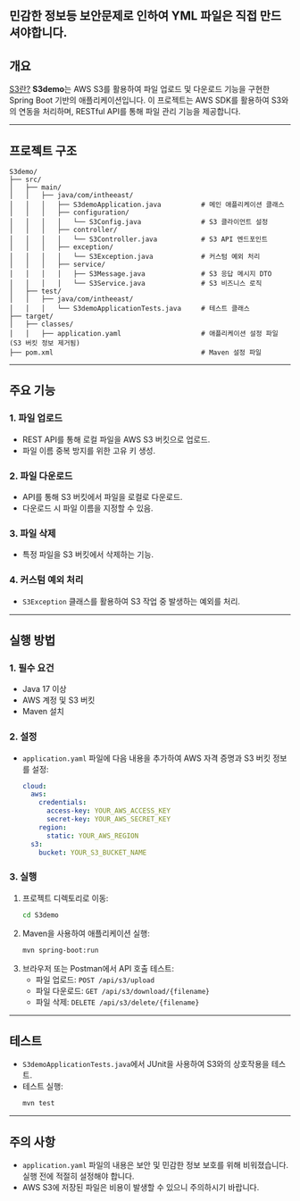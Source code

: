 
## 민감한 정보등 보안문제로 인하여 YML 파일은 직접 만드셔야합니다.


## 개요
[S3란?](https://github.com/imsukju/MyStudyNote/blob/main/Cloud%20and%20Messaging%20Systems/AWS/AWS%20S3.md)
**S3demo**는 AWS S3를 활용하여 파일 업로드 및 다운로드 기능을 구현한 Spring Boot 기반의 애플리케이션입니다. 이 프로젝트는 AWS SDK를 활용하여 S3와의 연동을 처리하며, RESTful API를 통해 파일 관리 기능을 제공합니다.

---

## 프로젝트 구조

```
S3demo/
├── src/
│   ├── main/
│   │   ├── java/com/intheeast/
│   │   │   ├── S3demoApplication.java          # 메인 애플리케이션 클래스
│   │   │   ├── configuration/
│   │   │   │   └── S3Config.java               # S3 클라이언트 설정
│   │   │   ├── controller/
│   │   │   │   └── S3Controller.java           # S3 API 엔드포인트
│   │   │   ├── exception/
│   │   │   │   └── S3Exception.java            # 커스텀 예외 처리
│   │   │   ├── service/
│   │   │   │   ├── S3Message.java              # S3 응답 메시지 DTO
│   │   │   │   └── S3Service.java              # S3 비즈니스 로직
│   ├── test/
│   │   ├── java/com/intheeast/
│   │   │   └── S3demoApplicationTests.java     # 테스트 클래스
├── target/
│   ├── classes/
│   │   ├── application.yaml                    # 애플리케이션 설정 파일 (S3 버킷 정보 제거됨)
├── pom.xml                                     # Maven 설정 파일
```

---

## 주요 기능

### 1. **파일 업로드**
- REST API를 통해 로컬 파일을 AWS S3 버킷으로 업로드.
- 파일 이름 중복 방지를 위한 고유 키 생성.

### 2. **파일 다운로드**
- API를 통해 S3 버킷에서 파일을 로컬로 다운로드.
- 다운로드 시 파일 이름을 지정할 수 있음.

### 3. **파일 삭제**
- 특정 파일을 S3 버킷에서 삭제하는 기능.

### 4. **커스텀 예외 처리**
- `S3Exception` 클래스를 활용하여 S3 작업 중 발생하는 예외를 처리.

---

## 실행 방법

### 1. **필수 요건**
- Java 17 이상
- AWS 계정 및 S3 버킷
- Maven 설치

### 2. **설정**
- `application.yaml` 파일에 다음 내용을 추가하여 AWS 자격 증명과 S3 버킷 정보를 설정:
  ```yaml
  cloud:
    aws:
      credentials:
        access-key: YOUR_AWS_ACCESS_KEY
        secret-key: YOUR_AWS_SECRET_KEY
      region:
        static: YOUR_AWS_REGION
    s3:
      bucket: YOUR_S3_BUCKET_NAME
  ```

### 3. **실행**
1. 프로젝트 디렉토리로 이동:
   ```bash
   cd S3demo
   ```
2. Maven을 사용하여 애플리케이션 실행:
   ```bash
   mvn spring-boot:run
   ```
3. 브라우저 또는 Postman에서 API 호출 테스트:
   - 파일 업로드: `POST /api/s3/upload`
   - 파일 다운로드: `GET /api/s3/download/{filename}`
   - 파일 삭제: `DELETE /api/s3/delete/{filename}`

---

## 테스트

- `S3demoApplicationTests.java`에서 JUnit을 사용하여 S3와의 상호작용을 테스트.
- 테스트 실행:
  ```bash
  mvn test
  ```

---

## 주의 사항

- `application.yaml` 파일의 내용은 보안 및 민감한 정보 보호를 위해 비워졌습니다. 실행 전에 적절히 설정해야 합니다.
- AWS S3에 저장된 파일은 비용이 발생할 수 있으니 주의하시기 바랍니다.
